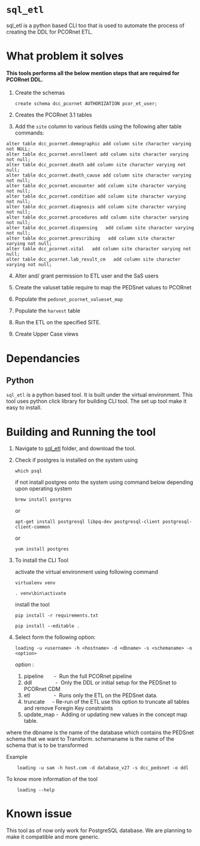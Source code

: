 # `sql_etl`

sql_etl is a python based CLI too that is used to automate the process of creating the DDL for PCORnet ETL.

# What problem it solves

#### This tools performs all the below mention steps that are required for PCORnet DDL.
1. Create the schemas 

	```
	create schema dcc_pcornet AUTHORIZATION pcor_et_user;
	```

2. Creates the PCORnet 3.1 tables

3. Add the `site` column to various fields using the following alter table commands: 

```
alter table dcc_pcornet.demographic add column site character varying not NULL;
alter table dcc_pcornet.enrollment add column site character varying not null;
alter table dcc_pcornet.death add column site character varying not null;
alter table dcc_pcornet.death_cause add column site character varying not null;
alter table dcc_pcornet.encounter add column site character varying not null;
alter table dcc_pcornet.condition add column site character varying not null;
alter table dcc_pcornet.diagnosis add column site character varying not null;
alter table dcc_pcornet.procedures add column site character varying not null;
alter table dcc_pcornet.dispensing   add column site character varying not null;
alter table dcc_pcornet.prescribing   add column site character varying not null;
alter table dcc_pcornet.vital   add column site character varying not null;
alter table dcc_pcornet.lab_result_cm   add column site character varying not null;

```

4. Alter and/ grant permission to ETL user and the SaS users

5. Create the valuset table require to map the PEDSnet values to PCORnet

6. Populate the `pedsnet_pcornet_valueset_map`

7. Populate the `harvest` table

8. Run the ETL on the specified SITE.

9. Create Upper Case views

# Dependancies

## Python 

`sql_etl` is a python based tool. It is built under the virtual environment. This tool uses python click library for building
CLI tool. The set up tool make it easy to install. 

# Building and Running the tool

1. Navigate to [sql_etl](https://github.com/PEDSnet/pedsnetcdm_to_pcornetcdm/tree/master/v3.8_to_5.1/sql_etl) folder, and download the tool.

3. Check if postgres is installed on the system using
   
   `which psql`
   
   if not install postgres onto the system using command below depending upon operating system
   
   
     `brew install postgres`
     
     or 
     
     `apt-get install postgresql libpq-dev postgresql-client postgresql-client-common`
     
     or
     
     `yum install postgres`

2. To install the CLI Tool

	  activate the virtual environment using following command
	
	`virtualenv venv`
	
	`. venv\bin\activate`
	
   install the tool
	
	 `pip install -r requirements.txt`
	 
	 `pip install --editable .`

   
3.  Select form the following option:
	
	 `loading -u <username> -h <hostname> -d <dbname> -s <schemaname> -o <option>`
	 
	 option :
	  1. pipeline&nbsp;&nbsp;&nbsp;&nbsp;&nbsp;&nbsp;&nbsp;-&nbsp; Run the full PCORnet pipeline
	  2. ddl&nbsp;&nbsp;&nbsp;&nbsp;&nbsp;&nbsp;&nbsp;&nbsp;&nbsp;&nbsp;&nbsp;&nbsp;&nbsp;&nbsp;&nbsp;&nbsp;-&nbsp; Only the DDL or initial setup for the PEDSnet to PCORnet CDM
	  3. etl&nbsp;&nbsp;&nbsp;&nbsp;&nbsp;&nbsp;&nbsp;&nbsp;&nbsp;&nbsp;&nbsp;&nbsp;&nbsp;&nbsp;&nbsp;&nbsp;-&nbsp; Runs only the ETL on the PEDSnet data.
	  4. truncate&nbsp;&nbsp;&nbsp;&nbsp;&nbsp;-&nbsp;Re-run of the ETL use this option to truncate all tables and remove Foregin Key constraints
	  5. update_map -&nbsp; Adding or updating new values in the concept map table.
   
   where the dbname is the name of the database which contains the PEDSnet schema that we want to Transform.
         schemaname is the name of the schema that is to be transformed
         
   Example
        
        loading -u sam -h host.com -d database_v27 -s dcc_pedsnet -o ddl
        
   To know more information of the tool
        
        loading --help
        
# Known issue
This tool as of now only work for PostgreSQL database. We are planning to make it compatible and more generic.
